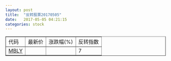 ```yaml
---
layout: post
title:  "反转股票20170505"
date:   2017-05-05 04:21:15
categories: stock
---
```


<script type="text/javascript">
var stockList = []
stockList.push('gb_mbly');
</script>

<table border="1">
 <tr>
 <td>代码</td>
  <td>最新价</td>
  <td>涨跌幅(%)</td>
 <td>反转指数</td>
</tr>
  <tr id="mbly"><td><a href="http://stock.finance.sina.com.cn/usstock/quotes/MBLY.html" target="_blank">MBLY</a></td><td></td><td></td><td>7</td></tr>
</table>
